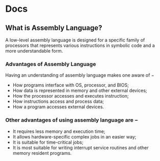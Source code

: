 # Docs


## What is Assembly Language?
A low-level assembly language is designed for a specific family of processors that represents various instructions in symbolic code and a more understandable form.


### Advantages of Assembly Language
Having an understanding of assembly language makes one aware of −

- How programs interface with OS, processor, and BIOS;
- How data is represented in memory and other external devices;
- How the processor accesses and executes instruction;
- How instructions access and process data;
- How a program accesses external devices.

### Other advantages of using assembly language are −

- It requires less memory and execution time;
- It allows hardware-specific complex jobs in an easier way;
- It is suitable for time-critical jobs;
- It is most suitable for writing interrupt service routines and other memory resident programs.